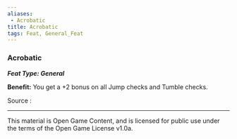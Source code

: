 ```yaml
---
aliases:
 - Acrobatic
title: Acrobatic
tags: Feat, General_Feat
---
```


### Acrobatic 
***Feat Type: General***

**Benefit:** You get a +2 bonus on all Jump checks and Tumble checks.


Source :

---

This material is Open Game Content, and is licensed for public use under the terms of the Open Game License v1.0a.

